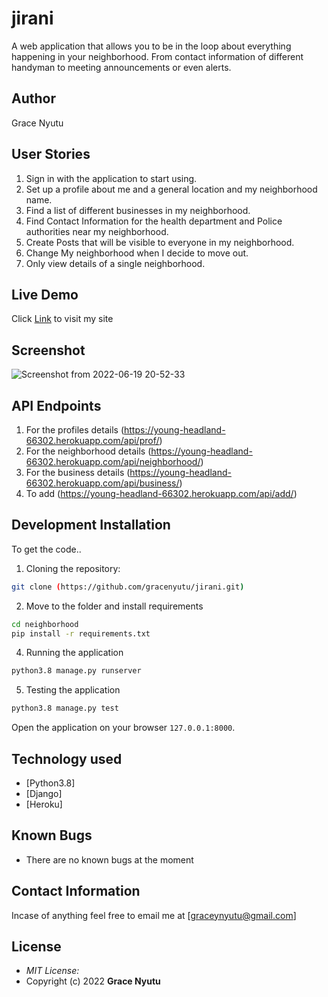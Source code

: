 # jirani
A web application that allows you to be in the loop about everything happening in your neighborhood. From contact information of different handyman to meeting announcements or even alerts.

## Author

Grace Nyutu

## User Stories
1. Sign in with the application to start using.
2. Set up a profile about me and a general location and my neighborhood name.
3. Find a list of different businesses in my neighborhood.
4. Find Contact Information for the health department and Police authorities near my neighborhood.
5. Create Posts that will be visible to everyone in my neighborhood.
6. Change My neighborhood when I decide to move out.
7. Only view details of a single neighborhood.

## Live Demo

Click [Link](https://young-headland-66302.herokuapp.com/) to visit my site

## Screenshot
![Screenshot from 2022-06-19 20-52-33](https://user-images.githubusercontent.com/95080265/174494523-4092b89c-09d6-4d38-92ca-4a891f25fbe9.png)

## API Endpoints
1. For the profiles details (https://young-headland-66302.herokuapp.com/api/prof/)
2. For the neighborhood details (https://young-headland-66302.herokuapp.com/api/neighborhood/)
3. For the business details (https://young-headland-66302.herokuapp.com/api/business/)
4. To add (https://young-headland-66302.herokuapp.com/api/add/)
 
## Development Installation
To get the code..

1. Cloning the repository:
  ```bash
  git clone (https://github.com/gracenyutu/jirani.git)
  ```
2. Move to the folder and install requirements
  ```bash
  cd neighborhood
  pip install -r requirements.txt
  ```

4. Running the application
  ```bash
  python3.8 manage.py runserver
  ```
5. Testing the application
  ```bash
  python3.8 manage.py test
  ```
Open the application on your browser `127.0.0.1:8000`.


## Technology used

* [Python3.8]
* [Django]
* [Heroku]


## Known Bugs
* There are no known bugs at the moment

## Contact Information 

Incase of anything feel free to email me at [graceynyutu@gmail.com]

## License
* *MIT License:*
* Copyright (c) 2022 **Grace Nyutu** 
